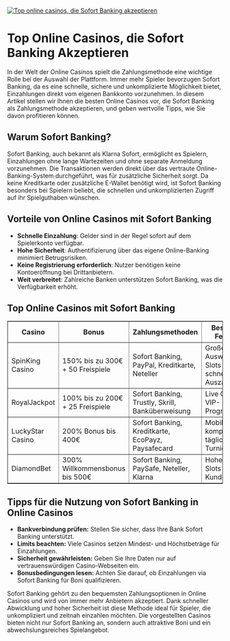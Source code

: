 [![Top online casinos, die Sofort Banking akzeptieren](https://123-caf.pages.dev/gitsignup.png)](https://vrmoo.ru/Bt82HjjY)

<h1>Top Online Casinos, die Sofort Banking Akzeptieren</h1>  <p>In der Welt der Online Casinos spielt die Zahlungsmethode eine wichtige Rolle bei der Auswahl der Plattform. Immer mehr Spieler bevorzugen Sofort Banking, da es eine schnelle, sichere und unkomplizierte Möglichkeit bietet, Einzahlungen direkt vom eigenen Bankkonto vorzunehmen. In diesem Artikel stellen wir Ihnen die besten Online Casinos vor, die Sofort Banking als Zahlungsmethode akzeptieren, und geben wertvolle Tipps, wie Sie davon profitieren können.</p>  <h2>Warum Sofort Banking?</h2> <p>Sofort Banking, auch bekannt als Klarna Sofort, ermöglicht es Spielern, Einzahlungen ohne lange Wartezeiten und ohne separate Anmeldung vorzunehmen. Die Transaktionen werden direkt über das vertraute Online-Banking-System durchgeführt, was für zusätzliche Sicherheit sorgt. Da keine Kreditkarte oder zusätzliche E-Wallet benötigt wird, ist Sofort Banking besonders bei Spielern beliebt, die schnellen und unkomplizierten Zugriff auf ihr Spielguthaben wünschen.</p>  <h2>Vorteile von Online Casinos mit Sofort Banking</h2> <ul>   <li><strong>Schnelle Einzahlung</strong>: Gelder sind in der Regel sofort auf dem Spielerkonto verfügbar.</li>   <li><strong>Hohe Sicherheit</strong>: Authentifizierung über das eigene Online-Banking minimiert Betrugsrisiken.</li>   <li><strong>Keine Registrierung erforderlich</strong>: Nutzer benötigen keine Kontoeröffnung bei Drittanbietern.</li>   <li><strong>Weit verbreitet</strong>: Zahlreiche Banken unterstützen Sofort Banking, was die Verfügbarkeit erhöht.</li> </ul>  <h2>Top Online Casinos mit Sofort Banking</h2> <table border="1" cellpadding="8" cellspacing="0">   <thead>     <tr>       <th>Casino</th>       <th>Bonus</th>       <th>Zahlungsmethoden</th>       <th>Besondere Features</th>     </tr>   </thead>   <tbody>     <tr>       <td>SpinKing Casino</td>       <td>150% bis zu 300€ + 50 Freispiele</td>       <td>Sofort Banking, PayPal, Kreditkarte, Neteller</td>       <td>Große Auswahl an Slots & schnelle Auszahlungen</td>     </tr>     <tr>       <td>RoyalJackpot</td>       <td>100% bis zu 200€ + 25 Freispiele</td>       <td>Sofort Banking, Trustly, Skrill, Banküberweisung</td>       <td>Live Casino & VIP-Programm</td>     </tr>     <tr>       <td>LuckyStar Casino</td>       <td>200% Bonus bis 400€</td>       <td>Sofort Banking, Kreditkarte, EcoPayz, Paysafecard</td>       <td>Mobile kompatibel & tägliche Turniere</td>     </tr>     <tr>       <td>DiamondBet</td>       <td>300% Willkommensbonus bis 500€</td>       <td>Sofort Banking, PaySafe, Neteller, Klarna</td>       <td>Hohe RTP-Slots & 24/7 Kundenservice</td>     </tr>   </tbody> </table>  <h2>Tipps für die Nutzung von Sofort Banking in Online Casinos</h2> <ul>   <li><strong>Bankverbindung prüfen:</strong> Stellen Sie sicher, dass Ihre Bank Sofort Banking unterstützt.</li>   <li><strong>Limits beachten:</strong> Viele Casinos setzen Mindest- und Höchstbeträge für Einzahlungen.</li>   <li><strong>Sicherheit gewährleisten:</strong> Geben Sie Ihre Daten nur auf vertrauenswürdigen Casino-Webseiten ein.</li>   <li><strong>Bonusbedingungen lesen:</strong> Achten Sie darauf, ob Einzahlungen via Sofort Banking für Boni qualifizieren.</li> </ul>  <p>Sofort Banking gehört zu den bequemsten Zahlungsoptionen in Online Casinos und wird von immer mehr Anbietern akzeptiert. Dank schneller Abwicklung und hoher Sicherheit ist diese Methode ideal für Spieler, die unkompliziert und zeitnah einzahlen möchten. Die vorgestellten Casinos bieten nicht nur Sofort Banking an, sondern auch attraktive Boni und ein abwechslungsreiches Spielangebot.</p>